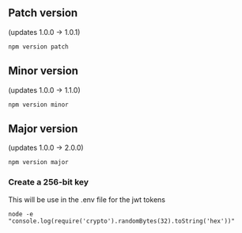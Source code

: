 ## Patch version
(updates 1.0.0 → 1.0.1)
```
npm version patch
```

## Minor version
(updates 1.0.0 → 1.1.0)
```
npm version minor
```

## Major version
(updates 1.0.0 → 2.0.0)
```
npm version major
```



### Create a 256-bit key 
This will be use in the .env file for the jwt tokens
```
node -e "console.log(require('crypto').randomBytes(32).toString('hex'))"
```